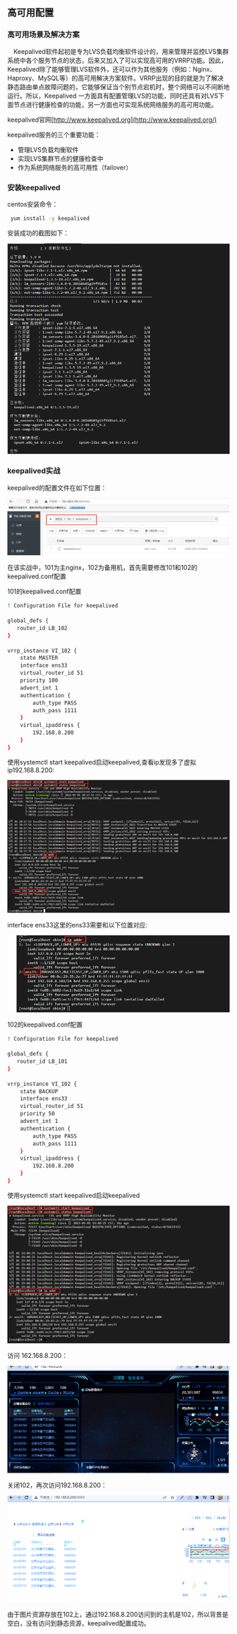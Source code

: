 ## 高可用配置

### 高可用场景及解决方案

　Keepalived软件起初是专为LVS负载均衡软件设计的，用来管理并监控LVS集群系统中各个服务节点的状态，后来又加入了可以实现高可用的VRRP功能。因此，Keepalived除了能够管理LVS软件外，还可以作为其他服务（例如：Nginx、Haproxy、MySQL等）的高可用解决方案软件。VRRP出现的目的就是为了解决静态路由单点故障问题的，它能够保证当个别节点宕机时，整个网络可以不间断地运行。所以，Keepalived 一方面具有配置管理LVS的功能，同时还具有对LVS下面节点进行健康检查的功能，另一方面也可实现系统网络服务的高可用功能。

keepalived官网[http://www.keepalived.org](http://www.keepalived.org/)

 keepalived服务的三个重要功能：

+ 管理LVS负载均衡软件
+ 实现LVS集群节点的健康检查中
+ 作为系统网络服务的高可用性（failover）

### 安装keepalived

centos安装命令：

```bash
 yum install -y keepalived
```

安装成功的截图如下：

![image-20220501204525790](imgs.assets/image-20220501204525790.png)

### keepalived实战

keepalived的配置文件在如下位置：

![image-20220501200719615](imgs.assets/image-20220501200719615.png)

在该实战中，101为主nginx，102为备用机，首先需要修改101和102的keepalived.conf配置

101的keepalived.conf配置

```bash
! Configuration File for keepalived

global_defs {
   router_id LB_102
}

vrrp_instance VI_102 {
    state MASTER
    interface ens33
    virtual_router_id 51
    priority 100
    advert_int 1
    authentication {
        auth_type PASS
        auth_pass 1111
    }
    virtual_ipaddress {
        192.168.8.200
    }
}

```

使用systemctl start keepalived启动keepalived,查看ip发现多了虚拟ip192.168.8.200:

![image-20220501202555004](imgs.assets/image-20220501202555004.png)

interface ens33这里的ens33需要和以下位置对应:

![image-20220501201254706](imgs.assets/image-20220501201254706.png)

102的keepalived.conf配置

```bash
! Configuration File for keepalived

global_defs {
   router_id LB_101
}

vrrp_instance VI_102 {
    state BACKUP
    interface ens33
    virtual_router_id 51
    priority 50
    advert_int 1
    authentication {
        auth_type PASS
        auth_pass 1111
    }
    virtual_ipaddress {
        192.168.8.200
    }
}

```

使用systemctl start keepalived启动keepalived

![image-20220501203202864](imgs.assets/image-20220501203202864.png)

访问 162.168.8.200：

![image-20220501203541619](imgs.assets/image-20220501203541619.png)

关闭102，再次访问192.168.8.200：

![image-20220501203753748](imgs.assets/image-20220501203753748.png)

由于图片资源存放在102上，通过192.168.8.200访问到的主机是102，所以背景是空白，没有访问到静态资源，keepalived配置成功。